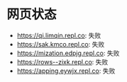 # 网页状态
- https://qi.limqin.repl.co: 失败
- https://sak.kmco.repl.co: 失败
- https://mization.edpjg.repl.co: 失败
- https://rows--zixk.repl.co: 失败
- https://apping.eywjx.repl.co: 失败
